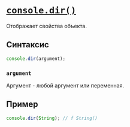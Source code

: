 # [`console.dir()`](../index.md)

Отображает свойства объекта.

## Синтаксис

```js
console.dir(argument);
```

### `argument`

Аргумент - любой аргумент или переменная.

## Пример

```js
console.dir(String); // f String()
```
